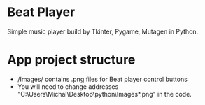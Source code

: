 # Beat Player
Simple music player build by Tkinter, Pygame, Mutagen in Python.

# App project structure
- /Images/ contains .png files for Beat player control buttons
- You will need to change addresses "C:\Users\Michal\Desktop\python\Images\*.png" in the code.
